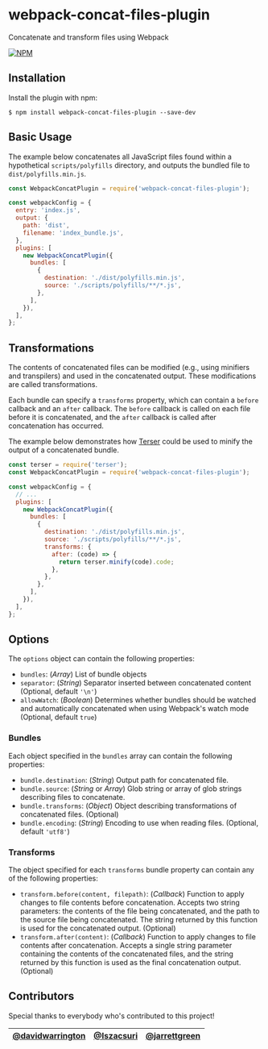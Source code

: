 # webpack-concat-files-plugin
Concatenate and transform files using Webpack

[![NPM](https://nodei.co/npm/webpack-concat-files-plugin.png)](https://nodei.co/npm/webpack-concat-files-plugin/)

## Installation
Install the plugin with npm:
```shell
$ npm install webpack-concat-files-plugin --save-dev
```

## Basic Usage
The example below concatenates all JavaScript files found within a hypothetical `scripts/polyfills` directory, and outputs the bundled file to `dist/polyfills.min.js`.

```js
const WebpackConcatPlugin = require('webpack-concat-files-plugin');

const webpackConfig = {
  entry: 'index.js',
  output: {
    path: 'dist',
    filename: 'index_bundle.js',
  },
  plugins: [
    new WebpackConcatPlugin({
      bundles: [
        {
          destination: './dist/polyfills.min.js',
          source: './scripts/polyfills/**/*.js',
        },
      ],
    }),
  ],
};
```

## Transformations
The contents of concatenated files can be modified (e.g., using minifiers and transpilers) and used in the concatenated output. These modifications are called transformations.

Each bundle can specify a `transforms` property, which can contain a `before` callback and an `after` callback. The `before` callback is called on each file before it is concatenated, and the `after` callback is called after concatenation has occurred.

The example below demonstrates how [Terser](https://www.npmjs.com/package/terser) could be used to minify the output of a concatenated bundle.

```js
const terser = require('terser');
const WebpackConcatPlugin = require('webpack-concat-files-plugin');

const webpackConfig = {
  // ...
  plugins: [
    new WebpackConcatPlugin({
      bundles: [
        {
          destination: './dist/polyfills.min.js',
          source: './scripts/polyfills/**/*.js',
          transforms: {
            after: (code) => {
              return terser.minify(code).code;
            },
          },
        },
      ],
    }),
  ],
};
```

## Options
The `options` object can contain the following properties:

* `bundles`: (_Array_) List of bundle objects
* `separator`: (_String_) Separator inserted between concatenated content (Optional, default `'\n'`)
* `allowWatch`: (_Boolean_) Determines whether bundles should be watched and automatically concatenated when using Webpack's watch mode (Optional, default `true`)

### Bundles
Each object specified in the `bundles` array can contain the following properties:

* `bundle.destination`: (_String_) Output path for concatenated file.
* `bundle.source`: (_String_ or _Array_) Glob string or array of glob strings describing files to concatenate.
* `bundle.transforms`: (_Object_) Object describing transformations of concatenated files. (Optional)
* `bundle.encoding`: (_String_) Encoding to use when reading files. (Optional, default `'utf8'`)

### Transforms
The object specified for each `transforms` bundle property can contain any of the following properties:

* `transform.before(content, filepath)`: (_Callback_) Function to apply changes to file contents before concatenation. Accepts two string parameters: the contents of the file being concatenated, and the path to the source file being concatenated. The string returned by this function is used for the concatenated output. (Optional)
* `transform.after(content)`: (_Callback_) Function to apply changes to file contents after concatenation. Accepts a single string parameter containing the contents of the concatenated files, and the string returned by this function is used as the final concatenation output. (Optional)

## Contributors
Special thanks to everybody who's contributed to this project!

| [@davidwarrington](https://github.com/davidwarrington) | [@Iszacsuri](https://github.com/lszacsuri) | [@jarrettgreen](https://github.com/jarrettgreen)
|-|-|-|
